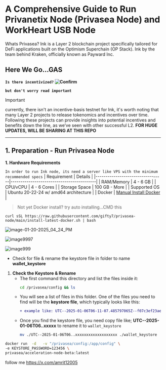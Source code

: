 # A Comprehensive Guide to Run Privanetix Node (Privasea Node) and WorkHeart USB Node

Whats Privasea? Ink is a Layer 2 blockchain project specifically tailored for DeFi applications built on the Optimism Superchain (OP Stack). Ink by the team behind Kraken, officially known as Payward Inc.

## Here We Go...GAS 

**`Is there incentivized?` ![Confirm](https://img.shields.io/badge/confirm-not_yet-brightgreen)** 

**`but don't worry read important`**

> [!IMPORTANT]
> currently, there isn't an incentive-basis testnet for Ink, it's worth noting that many Layer 2 projects to release tokenomics and incentives over time. Following these projects can provide insights into potential incentives and benefits down the line, as we’ve seen with other successful L2. **FOR HUGE UPDATES, WILL BE SHARING AT THIS REPO**

---

## 1. Preparation - Run Privasea Node
**1. Hardware Requirements**

`In order to run Ink node, its need a server like VPS with the minimum recommended specs`
| Requirement                      | Details                                   |
|----------------------------------|-------------------------------------------|
| RAM/Memory                       | 4 - 6 GB                                  |
| CPU/vCPU                         | 4 - 6 Cores                               |
| Storage Space                    | 100 GB - More                             |
| Supported OS                     | Ubuntu 20-22-24 w/ amd64 architecture     |
| Docker                           | [Manual Install Docker](https://docs.docker.com/engine/install/ubuntu/#install-using-the-repository) |

> Not yet Docker install? try auto installing...CMD this
```
curl sSL https://raw.githubusercontent.com/gifty7/privasea-node/main/install-latest-docker.sh | bash
```

![image-01-20-2025_04_24_PM](https://github.com/user-attachments/assets/25cce29b-8b93-4bc5-a06d-5089b0ca8e8b)

![image9997](https://github.com/user-attachments/assets/80f07287-7b89-461b-ac73-6ef5eb60eb45)

![image999](https://github.com/user-attachments/assets/b9af68c1-c7b0-42ba-99ed-c7e155d6764e)



- Check for file & rename the keystore file in folder to name **wallet_keystore**

1. **Check the Keystore & Rename**
   - The first command this directory and list the files inside it:
     ```bash
     cd /privasea/config && ls
     ```
   - You will see a list of files in this folder. One of the files you need to find will be the **keystore file**, which typically looks like this:
     ```diff
     + example like: UTC--2025-01-06T06-11-07.485797065Z--f07c3ef23ae7beb8cd8ba5ff546e35fd4b332b34
     ```
   - Once you find the keystore file, you need copy file like; **UTC--2025-01-06T06..xxxxx** to rename it to `wallet_keystore`
     ```bash
     mv ./UTC--2025-01-06T06..xxxxxxxxxxxxxxxxxxx ./wallet_keystore
     ```




```bash
docker run  -d   -v "/privasea/config:/app/config" \
-e KEYSTORE_PASSWORD=123456 \
privasea/acceleration-node-beta:latest
```
follow me https://x.com/amrit12005
